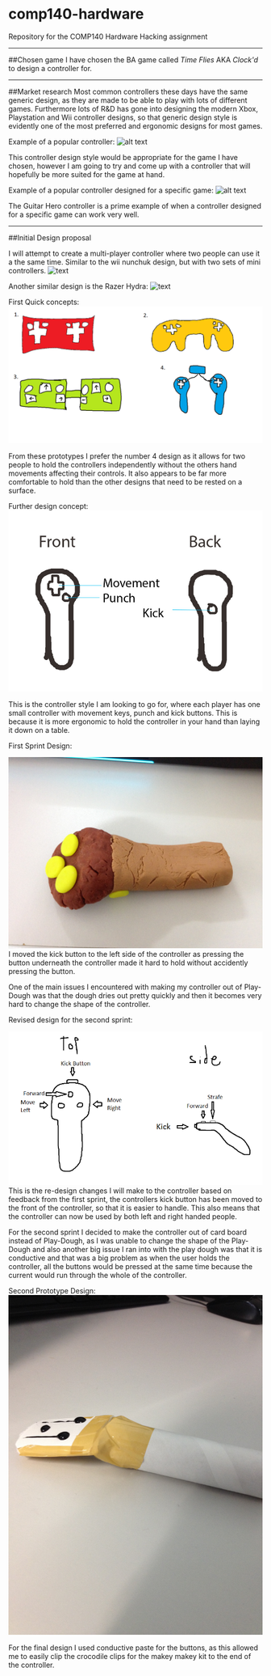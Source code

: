 # comp140-hardware
Repository for the COMP140 Hardware Hacking assignment
___

##Chosen game
I have chosen the BA game called *Time Flies* AKA *Clock'd* to design a controller for.
___

##Market research
Most common controllers these days have the same generic design, as they are made to be able to play with lots of different games. Furthermore lots of R&D has gone into designing the modern Xbox, Playstation and Wii controller designs, so that generic design style is evidently one of the most preferred and ergonomic designs for most games.

Example of a popular controller:
![alt text](http://www.designboom.com/wp-content/uploads/2015/06/oculus-rift-designboom-11-818x576.jpg "Xbox One Controller")

This controller design style would be appropriate for the game I have chosen, however I am going to try and come up with a controller that will hopefully be more suited for the game at hand.

Example of a popular controller designed for a specific game:
![alt text](http://ecx.images-amazon.com/images/I/31xcc0u0AZL.jpg "Guitar Hero Controller")

The Guitar Hero controller is a prime example of when a controller designed for a specific game can work very well.


   
___
##Initial Design proposal

I will attempt to create a multi-player controller where two people can use it a the same time. Similar to the wii nunchuk design, but with two sets of mini controllers.
![text](https://www.jbhifi.com.au/FileLibrary/ProductResources/Images/96499-L-LO.jpg "Wii nunchuk")

Another similar design is the Razer Hydra:
![text](http://assets.razerzone.com/eeimages/products/64/razer-hydra-portal2-gallery-1.png "Razer Hydra")

First Quick concepts:
![First Prototype](https://raw.githubusercontent.com/Alli1223/comp140-hardware/master/First%20Prototype%20controller%20designs.png "First Concepts")

From these prototypes I prefer the number 4 design as it allows for two people to hold the controllers independently without the others hand movements affecting their controls. It also appears to be far more comfortable to hold than the other designs that need to be rested on a surface.

Further design concept:
![text](https://raw.githubusercontent.com/Alli1223/comp140-hardware/master/Prototype%20concept%202.jpg "Wii nunchuk")

This is the controller style I am looking to go for, where each player has one small controller with movement keys, punch and kick buttons. This is because it is more ergonomic to hold the controller in your hand than laying it down on a table.


First Sprint Design:

![text](https://raw.githubusercontent.com/Alli1223/comp140-hardware/master/Sprint%201%20Design.jpg "First Controller Sprint")
I moved the kick button to the left side of the controller as pressing the button underneath the controller made it hard to hold without accidently pressing the button.


One of the main issues I encountered with making my controller out of Play-Dough was that the dough dries out pretty quickly and then it becomes very hard to change the shape of the controller.


Revised design for the second sprint:

![text](https://raw.githubusercontent.com/Alli1223/comp140-hardware/master/Controller%20Re-Design%20for%20second%20sprint.png "Second Sprint Design")
This is the re-design changes I will make to the controller based on feedback from the first sprint, the controllers kick button has been moved to the front of the controller, so that it is easier to handle. This also means that the controller can now be used by both left and right handed people.


For the second sprint I decided to make the controller out of card board instead of Play-Dough, as I was unable to change the shape of the Play-Dough and also another big issue I ran into with the play dough was that it is conductive and that was a big problem as when the user holds the controller, all the buttons would be pressed at the same time because the current would run through the whole of the controller.

Second Prototype Design:
![text](https://raw.githubusercontent.com/Alli1223/comp140-hardware/master/Revised%20Design%20with%20card%20board.jpg "Final Design")


For the final design I used conductive paste for the buttons, as this allowed me to easily clip the crocodile clips for the makey makey kit to the end of the controller.
